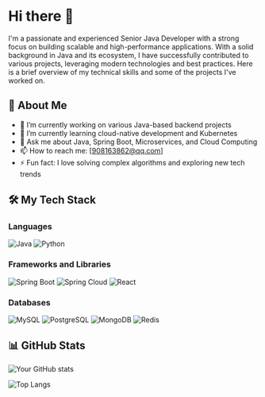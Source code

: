 # Hi there 👋

I'm a passionate and experienced Senior Java Developer with a strong focus on building scalable and high-performance applications. With a solid background in Java and its ecosystem, I have successfully contributed to various projects, leveraging modern technologies and best practices. Here is a brief overview of my technical skills and some of the projects I've worked on.

## 🚀 About Me

- 🔭 I’m currently working on various Java-based backend projects
- 🌱 I’m currently learning cloud-native development and Kubernetes
- 💬 Ask me about Java, Spring Boot, Microservices, and Cloud Computing
- 📫 How to reach me: [908163862@qq.com]
- ⚡ Fun fact: I love solving complex algorithms and exploring new tech trends

## 🛠️ My Tech Stack

### Languages
![Java](https://img.shields.io/badge/Java-ED8B00?style=for-the-badge&logo=java&logoColor=white)
![Python](https://img.shields.io/badge/Python-3776AB?style=for-the-badge&logo=python&logoColor=white)

### Frameworks and Libraries
![Spring Boot](https://img.shields.io/badge/Spring%20Boot-6DB33F?style=for-the-badge&logo=spring-boot&logoColor=white)
![Spring Cloud](https://img.shields.io/badge/Spring%20Cloud-6DB33F?style=for-the-badge&logo=spring-cloud&logoColor=white)
![React](https://img.shields.io/badge/React-20232A?style=for-the-badge&logo=react&logoColor=61DAFB)

### Databases
![MySQL](https://img.shields.io/badge/MySQL-00000F?style=for-the-badge&logo=mysql&logoColor=white)
![PostgreSQL](https://img.shields.io/badge/PostgreSQL-316192?style=for-the-badge&logo=postgresql&logoColor=white)
![MongoDB](https://img.shields.io/badge/MongoDB-4EA94B?style=for-the-badge&logo=mongodb&logoColor=white)
![Redis](https://img.shields.io/badge/Redis-DC382D?style=for-the-badge&logo=redis&logoColor=white)

## 📊 GitHub Stats

![Your GitHub stats](https://github-readme-stats.vercel.app/api?username=yourusername&show_icons=true&theme=radical)

![Top Langs](https://github-readme-stats.vercel.app/api/top-langs/?username=yourusername&layout=compact&theme=radical)
